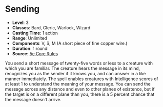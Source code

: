 # Sending

- **Level**: 3
- **Classes**: Bard, Cleric, Warlock, Wizard
- **Casting Time**: 1 action
- **Range**: Unlimited
- **Components**: V, S, M (A short piece of fine copper wire.)
- **Duration**: 1 round
- **Source**: [5e Core Rules](http://dnd.wizards.com/articles/features/systems-reference-document-srd)

You send a short message of twenty-five words or less to a creature with which you are familiar. The creature hears the message in its mind, recognizes you as the sender if it knows you, and can answer in a like manner immediately. The spell enables creatures with Intelligence scores of at least 1 to understand the meaning of your message. You can send the message across any distance and even to other planes of existence, but if the target is on a different plane than you, there is a 5 percent chance that the message doesn't arrive.


